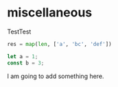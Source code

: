 # miscellaneous

TestTest

```python
res = map(len, ['a', 'bc', 'def'])
```

```javascript
let a = 1;
const b = 3;
```

I am going to add something here.
